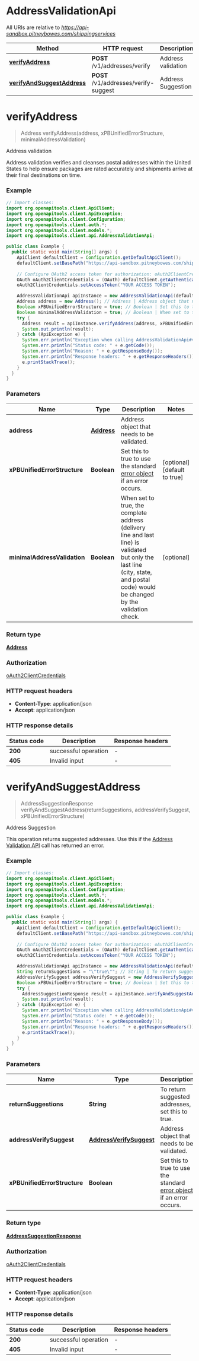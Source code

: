 # AddressValidationApi

All URIs are relative to *https://api-sandbox.pitneybowes.com/shippingservices*

Method | HTTP request | Description
------------- | ------------- | -------------
[**verifyAddress**](AddressValidationApi.md#verifyAddress) | **POST** /v1/addresses/verify | Address validation
[**verifyAndSuggestAddress**](AddressValidationApi.md#verifyAndSuggestAddress) | **POST** /v1/addresses/verify-suggest | Address Suggestion


<a name="verifyAddress"></a>
# **verifyAddress**
> Address verifyAddress(address, xPBUnifiedErrorStructure, minimalAddressValidation)

Address validation

Address validation verifies and cleanses postal addresses within the United States to help ensure packages are rated accurately and shipments arrive at their final destinations on time.

### Example
```java
// Import classes:
import org.openapitools.client.ApiClient;
import org.openapitools.client.ApiException;
import org.openapitools.client.Configuration;
import org.openapitools.client.auth.*;
import org.openapitools.client.models.*;
import org.openapitools.client.api.AddressValidationApi;

public class Example {
  public static void main(String[] args) {
    ApiClient defaultClient = Configuration.getDefaultApiClient();
    defaultClient.setBasePath("https://api-sandbox.pitneybowes.com/shippingservices");
    
    // Configure OAuth2 access token for authorization: oAuth2ClientCredentials
    OAuth oAuth2ClientCredentials = (OAuth) defaultClient.getAuthentication("oAuth2ClientCredentials");
    oAuth2ClientCredentials.setAccessToken("YOUR ACCESS TOKEN");

    AddressValidationApi apiInstance = new AddressValidationApi(defaultClient);
    Address address = new Address(); // Address | Address object that needs to be validated.
    Boolean xPBUnifiedErrorStructure = true; // Boolean | Set this to true to use the standard [error object](https://shipping.pitneybowes.com/reference/error-object.html#standard-error-object) if an error occurs.
    Boolean minimalAddressValidation = true; // Boolean | When set to true, the complete address (delivery line and last line) is validated but only the last line (city, state, and postal code) would be changed by the validation check.
    try {
      Address result = apiInstance.verifyAddress(address, xPBUnifiedErrorStructure, minimalAddressValidation);
      System.out.println(result);
    } catch (ApiException e) {
      System.err.println("Exception when calling AddressValidationApi#verifyAddress");
      System.err.println("Status code: " + e.getCode());
      System.err.println("Reason: " + e.getResponseBody());
      System.err.println("Response headers: " + e.getResponseHeaders());
      e.printStackTrace();
    }
  }
}
```

### Parameters

Name | Type | Description  | Notes
------------- | ------------- | ------------- | -------------
 **address** | [**Address**](Address.md)| Address object that needs to be validated. |
 **xPBUnifiedErrorStructure** | **Boolean**| Set this to true to use the standard [error object](https://shipping.pitneybowes.com/reference/error-object.html#standard-error-object) if an error occurs. | [optional] [default to true]
 **minimalAddressValidation** | **Boolean**| When set to true, the complete address (delivery line and last line) is validated but only the last line (city, state, and postal code) would be changed by the validation check. | [optional]

### Return type

[**Address**](Address.md)

### Authorization

[oAuth2ClientCredentials](../README.md#oAuth2ClientCredentials)

### HTTP request headers

 - **Content-Type**: application/json
 - **Accept**: application/json

### HTTP response details
| Status code | Description | Response headers |
|-------------|-------------|------------------|
**200** | successful operation |  -  |
**405** | Invalid input |  -  |

<a name="verifyAndSuggestAddress"></a>
# **verifyAndSuggestAddress**
> AddressSuggestionResponse verifyAndSuggestAddress(returnSuggestions, addressVerifySuggest, xPBUnifiedErrorStructure)

Address Suggestion

This operation returns suggested addresses. Use this if the [Address Validation API](https://shipping.pitneybowes.com/api/post-address-verify.html) call has returned an error.

### Example
```java
// Import classes:
import org.openapitools.client.ApiClient;
import org.openapitools.client.ApiException;
import org.openapitools.client.Configuration;
import org.openapitools.client.auth.*;
import org.openapitools.client.models.*;
import org.openapitools.client.api.AddressValidationApi;

public class Example {
  public static void main(String[] args) {
    ApiClient defaultClient = Configuration.getDefaultApiClient();
    defaultClient.setBasePath("https://api-sandbox.pitneybowes.com/shippingservices");
    
    // Configure OAuth2 access token for authorization: oAuth2ClientCredentials
    OAuth oAuth2ClientCredentials = (OAuth) defaultClient.getAuthentication("oAuth2ClientCredentials");
    oAuth2ClientCredentials.setAccessToken("YOUR ACCESS TOKEN");

    AddressValidationApi apiInstance = new AddressValidationApi(defaultClient);
    String returnSuggestions = "\"true\""; // String | To return suggested addresses, set this to true.
    AddressVerifySuggest addressVerifySuggest = new AddressVerifySuggest(); // AddressVerifySuggest | Address object that needs to be validated.
    Boolean xPBUnifiedErrorStructure = true; // Boolean | Set this to true to use the standard [error object](https://shipping.pitneybowes.com/reference/error-object.html#standard-error-object) if an error occurs.
    try {
      AddressSuggestionResponse result = apiInstance.verifyAndSuggestAddress(returnSuggestions, addressVerifySuggest, xPBUnifiedErrorStructure);
      System.out.println(result);
    } catch (ApiException e) {
      System.err.println("Exception when calling AddressValidationApi#verifyAndSuggestAddress");
      System.err.println("Status code: " + e.getCode());
      System.err.println("Reason: " + e.getResponseBody());
      System.err.println("Response headers: " + e.getResponseHeaders());
      e.printStackTrace();
    }
  }
}
```

### Parameters

Name | Type | Description  | Notes
------------- | ------------- | ------------- | -------------
 **returnSuggestions** | **String**| To return suggested addresses, set this to true. | [default to &quot;true&quot;]
 **addressVerifySuggest** | [**AddressVerifySuggest**](AddressVerifySuggest.md)| Address object that needs to be validated. |
 **xPBUnifiedErrorStructure** | **Boolean**| Set this to true to use the standard [error object](https://shipping.pitneybowes.com/reference/error-object.html#standard-error-object) if an error occurs. | [optional] [default to true]

### Return type

[**AddressSuggestionResponse**](AddressSuggestionResponse.md)

### Authorization

[oAuth2ClientCredentials](../README.md#oAuth2ClientCredentials)

### HTTP request headers

 - **Content-Type**: application/json
 - **Accept**: application/json

### HTTP response details
| Status code | Description | Response headers |
|-------------|-------------|------------------|
**200** | successful operation |  -  |
**405** | Invalid input |  -  |

